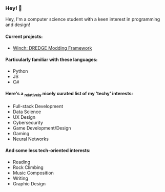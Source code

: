 ### Hey! 👋
Hey, I'm a computer science student with a keen interest in programming and design!

#### Current projects:
- [Winch: DREDGE Modding Framework](https://github.com/Hacktix/Winch)

#### Particularly familiar with these languages:
- Python
- JS
- C#

#### Here's a <sub>relatively</sub> nicely curated list of my 'techy' interests:
- Full-stack Development
- Data Science
- UX Design
- Cybersecurity
- Game Development/Design
- Gaming
- Neural Networks

#### And some less tech-oriented interests:
- Reading
- Rock Climbing
- Music Composition
- Writing
- Graphic Design



<!--
**bdlm-dev/bdlm-dev** is a ✨ _special_ ✨ repository because its `README.md` (this file) appears on your GitHub profile.

Here are some ideas to get you started:

- 🔭 I’m currently working on ...
- 🌱 I’m currently learning ...
- 👯 I’m looking to collaborate on ...
- 🤔 I’m looking for help with ...
- 💬 Ask me about ...
- 📫 How to reach me: ...
- 😄 Pronouns: ...
- ⚡ Fun fact: ...
-->
